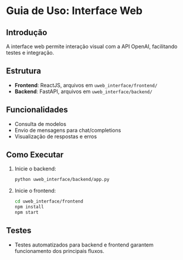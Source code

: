 # Guia de Uso: Interface Web

## Introdução
A interface web permite interação visual com a API OpenAI, facilitando testes e integração.

## Estrutura
- **Frontend**: ReactJS, arquivos em `uweb_interface/frontend/`
- **Backend**: FastAPI, arquivos em `uweb_interface/backend/`

## Funcionalidades
- Consulta de modelos
- Envio de mensagens para chat/completions
- Visualização de respostas e erros

## Como Executar
1. Inicie o backend:
   ```bash
   python uweb_interface/backend/app.py
   ```
2. Inicie o frontend:
   ```bash
   cd uweb_interface/frontend
   npm install
   npm start
   ```

## Testes
- Testes automatizados para backend e frontend garantem funcionamento dos principais fluxos.
